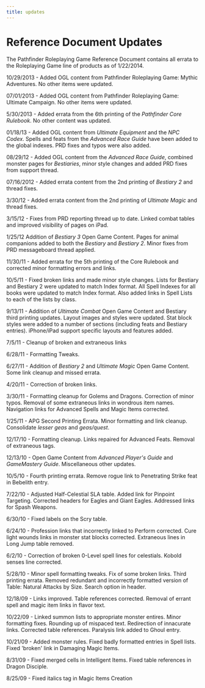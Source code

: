 ```yaml
---
title: updates
---
```

# Reference Document Updates

The Pathfinder Roleplaying Game Reference Document contains all errata to the Roleplaying Game line of products as of 1/22/2014.

10/29/2013 - Added OGL content from Pathfinder Roleplaying Game: Mythic Adventures. No other items were updated.

07/01/2013 - Added OGL content from Pathfinder Roleplaying Game: Ultimate Campaign. No other items were updated.

5/30/2013 - Added errata from the 6th printing of the _Pathfinder Core Rulebook_. No other content was updated.

01/18/13 - Added OGL content from _Ultimate Equipment_ and the _NPC Codex_. Spells and feats from the _Advanced Race Guide_ have been added to the global indexes. PRD fixes and typos were also added.

08/29/12 - Added OGL content from the _Advanced Race Guide_, combined monster pages for _Bestiaries_, minor style changes and added PRD fixes from support thread.

07/16/2012 - Added errata content from the 2nd printing of _Bestiary 2_ and thread fixes.

3/30/12 - Added errata content from the 2nd printing of _Ultimate Magic_ and thread fixes.

3/15/12 - Fixes from PRD reporting thread up to date. Linked combat tables and improved visibility of pages on iPad.

1/25/12 Addition of _Bestiary 3_ Open Game Content. Pages for animal companions added to both the _Bestiary_ and _Bestiary 2_. Minor fixes from PRD messageboard thread applied.

11/30/11 - Added errata for the 5th printing of the Core Rulebook and corrected minor formatting errors and links.

10/5/11 - Fixed broken links and made minor style changes. Lists for Bestiary and Bestiary 2 were updated to match Index format. All Spell Indexes for all books were updated to match Index format. Also added links in Spell Lists to each of the lists by class.

9/13/11 - Addition of _Ultimate Combat_ Open Game Content and Bestiary third printing updates. Layout images and styles were updated. Stat block styles were added to a number of sections (including feats and Bestiary entries). iPhone/iPad support specific layouts and features added.

7/5/11 - Cleanup of broken and extraneous links

6/28/11 - Formatting Tweaks.

6/27/11 - Addition of _Bestiary 2_ and _Ultimate Magic_ Open Game Content. Some link cleanup and missed errata.

4/20/11 - Correction of broken links.

3/30/11 - Formatting cleanup for Golems and Dragons. Correction of minor typos. Removal of some extraneous links in wondrous item names. Navigation links for Advanced Spells and Magic Items corrected.

1/25/11 - APG Second Printing Errata. Minor formatting and link cleanup. Consolidate _lesser geas_ and _geas/quest_.

12/17/10 - Formatting cleanup. Links repaired for Advanced Feats. Removal of extraneous tags.

12/13/10 - Open Game Content from _Advanced Player's Guide_ and _GameMastery Guide_. Miscellaneous other updates.

10/5/10 - Fourth printing errata. Remove rogue link to Penetrating Strike feat in Bebelith entry.

7/22/10 - Adjusted Half-Celestial SLA table. Added link for Pinpoint Targeting. Corrected headers for Eagles and Giant Eagles. Addressed links for Spash Weapons.

6/30/10 - Fixed labels on the Scry table.

6/24/10 - Profession links that incorrectly linked to Perform corrected. Cure light wounds links in monster stat blocks corrected. Extraneous lines in Long Jump table removed.

6/2/10 - Correction of broken 0-Level spell lines for celestials. Kobold senses line corrected.

5/28/10 - Minor spell formatting tweaks. Fix of some broken links. Third printing errata. Removed redundant and incorrectly formatted version of Table: Natural Attacks by Size. Search option in header.

12/18/09 - Links improved. Table references corrected. Removal of errant spell and magic item links in flavor text.

10/22/09 - Linked summon lists to appropriate monster entires. Minor formatting fixes. Rounding up of mispaced text. Redirection of innacurate links. Corrected table references. Paralysis link added to Ghoul entry.

10/21/09 - Added monster rules. Fixed badly formatted entries in Spell lists. Fixed 'broken' link in Damaging Magic Items.

8/31/09 - Fixed merged cells in Intelligent Items. Fixed table references in Dragon Disciple.

8/25/09 - Fixed italics tag in Magic Items Creation


